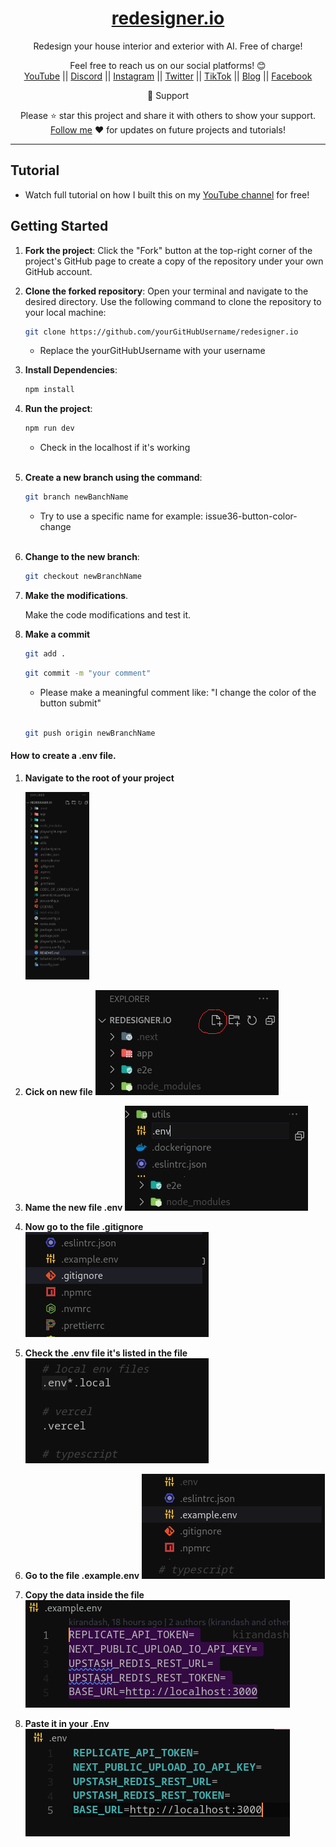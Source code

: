 <div align="center">
  
  <h1><a href="https://www.redesigner.io/">redesigner.io</a></h1>

Redesign your house interior and exterior with AI.
Free of charge!</span>

Feel free to reach us on our social platforms! 😊 <br />
<a href="https://www.youtube.com/@bgwebagency">YouTube</a> || <a href="https://discord.com/invite/62VR3MMCVm">Discord</a> || <a href="https://www.instagram.com/bgwebagency">Instagram</a> || <a href="https://www.twitter.com/kirankdash">Twitter</a> || <a href="https://www.tiktok.com/@bgwebagency">TikTok</a> || <a href="https://www.bgwebagency.in">Blog</a> || <a href="https://www.facebook.com/bgwebagency">Facebook</a>

🙏 Support

Please ⭐️ star this project and share it with others to show your support. [Follow me](https://github.com/kirandash) ❤️ for updates on future projects and tutorials!

---

</div>

## Tutorial

- Watch full tutorial on how I built this on my [YouTube channel](https://youtu.be/4YXUGuo9OM4) for free!

## Getting Started

1. **Fork the project**: Click the "Fork" button at the top-right corner of the project's GitHub page to create a copy of the repository under your own GitHub account.

2. **Clone the forked repository**: Open your terminal and navigate to the desired directory. Use the following command to clone the repository to your local machine:

   ```bash
   git clone https://github.com/yourGitHubUsername/redesigner.io
   ```

   - Replace the yourGitHubUsername with your username

3. **Install Dependencies**:

   ```bash
   npm install
   ```

4. **Run the project**:

   ```bash
   npm run dev
   ```

   - Check in the localhost if it's working
     \
     <br>

5. **Create a new branch using the command**:

   ```bash
   git branch newBanchName
   ```

   - Try to use a specific name for example: issue36-button-color-change
     \
     <br>

6. **Change to the new branch**:

   ```bash
   git checkout newBranchName
   ```

7. **Make the modifications**.

   Make the code modifications and test it.

8. **Make a commit**

   ```bash
   git add .
   ```

   ```bash
   git commit -m "your comment"
   ```

   - Please make a meaningful comment like: "I change the color of the button submit"
     \
     <br>

   ```bash
   git push origin newBranchName
   ```


#### How to create a .env file. 

1. **Navigate to the root of your project** 
   
   <img src="./public/root.jpg" alt="this is the files system of the project" style="height: 300px">



2. **Cick on new file**
    <img src="./public/newfile.jpg" alt="this is the files system of the project">

3. **Name the new file .env**
    <img src="./public/env.jpg" alt="this is the files system of the project">

4. **Now go to the file .gitignore**
    <img src="./public/gitignore.jpg" alt="this is the files system of the project">

5. **Check the .env file it's listed in the file**
    <img src="./public/localenv.jpg" alt="this is the files system of the project">

6. **Go to the file .example.env**
    <img src="./public/exampleEnv.jpg" alt="this is the files system of the project">
    
7. **Copy the data inside the file**
    <img src="./public/dataExampleEnv.jpg" alt="this is the files system of the project">
    
7. **Paste it in your .Env**
    <img src="./public/pasteEnv.jpg" alt="this is the files system of the project">
    